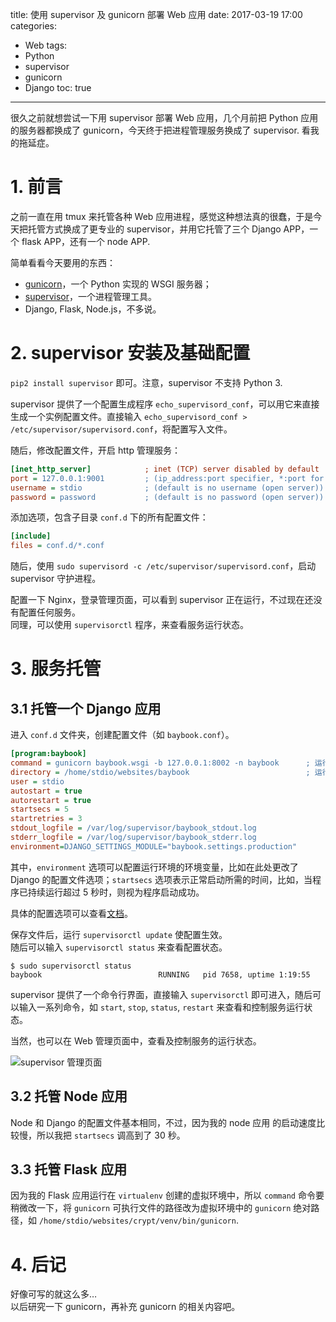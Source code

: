 title: 使用 supervisor 及 gunicorn 部署 Web 应用
date: 2017-03-19 17:00
categories:
- Web
tags:
- Python
- supervisor
- gunicorn
- Django
toc: true

---

很久之前就想尝试一下用 supervisor 部署 Web 应用，几个月前把 Python 应用的服务器都换成了 gunicorn，今天终于把进程管理服务换成了 supervisor. 看我的拖延症。

<!-- more -->

# 1. 前言
之前一直在用 tmux 来托管各种 Web 应用进程，感觉这种想法真的很蠢，于是今天把托管方式换成了更专业的 supervisor，并用它托管了三个 Django APP，一个 flask APP，还有一个 node APP.

简单看看今天要用的东西：
* [gunicorn](http://gunicorn.org)，一个 Python 实现的 WSGI 服务器；
* [supervisor](http://supervisord.org/)，一个进程管理工具。
* Django, Flask, Node.js，不多说。

# 2. supervisor 安装及基础配置
`pip2 install supervisor` 即可。注意，supervisor 不支持 Python 3.

supervisor 提供了一个配置生成程序 `echo_supervisord_conf`，可以用它来直接生成一个实例配置文件。直接输入 `echo_supervisord_conf > /etc/supervisor/supervisord.conf`，将配置写入文件。

随后，修改配置文件，开启 http 管理服务：
```ini
[inet_http_server]            ; inet (TCP) server disabled by default
port = 127.0.0.1:9001         ; (ip_address:port specifier, *:port for all iface)
username = stdio              ; (default is no username (open server))
password = password           ; (default is no password (open server))
```

添加选项，包含子目录 `conf.d` 下的所有配置文件：
```ini
[include]
files = conf.d/*.conf
```

随后，使用 `sudo supervisord -c /etc/supervisor/supervisord.conf`，启动 supervisor 守护进程。

配置一下 Nginx，登录管理页面，可以看到 supervisor 正在运行，不过现在还没有配置任何服务。  
同理，可以使用 `supervisorctl` 程序，来查看服务运行状态。

# 3. 服务托管
## 3.1 托管一个 Django 应用
进入 `conf.d` 文件夹，创建配置文件（如 `baybook.conf`）。

```ini
[program:baybook]
command = gunicorn baybook.wsgi -b 127.0.0.1:8002 -n baybook      ; 运行命令
directory = /home/stdio/websites/baybook                          ; 运行路径
user = stdio
autostart = true
autorestart = true
startsecs = 5
startretries = 3
stdout_logfile = /var/log/supervisor/baybook_stdout.log
stderr_logfile = /var/log/supervisor/baybook_stderr.log
environment=DJANGO_SETTINGS_MODULE="baybook.settings.production"
```

其中，`environment` 选项可以配置运行环境的环境变量，比如在此处更改了 Django 的配置文件选项；`startsecs` 选项表示正常启动所需的时间，比如，当程序已持续运行超过 5 秒时，则视为程序启动成功。

具体的配置选项可以查看[文档](http://supervisord.org/configuration.html)。

保存文件后，运行 `supervisorctl update` 使配置生效。  
随后可以输入 `supervisorctl status` 来查看配置状态。

```shell
$ sudo supervisorctl status
baybook                          RUNNING   pid 7658, uptime 1:19:55
```

supervisor 提供了一个命令行界面，直接输入 `supervisorctl` 即可进入，随后可以输入一系列命令，如 `start`, `stop`, `status`, `restart` 来查看和控制服务运行状态。

当然，也可以在 Web 管理页面中，查看及控制服务的运行状态。

![supervisor 管理页面](/pics/supervisor-status.png)

## 3.2 托管 Node 应用
Node 和 Django 的配置文件基本相同，不过，因为我的 node 应用 的启动速度比较慢，所以我把 `startsecs` 调高到了 30 秒。

## 3.3 托管 Flask 应用
因为我的 Flask 应用运行在 `virtualenv` 创建的虚拟环境中，所以 `command` 命令要稍微改一下，将 `gunicorn` 可执行文件的路径改为虚拟环境中的 `gunicorn` 绝对路径，如 `/home/stdio/websites/crypt/venv/bin/gunicorn`.

# 4. 后记
好像可写的就这么多…  
以后研究一下 gunicorn，再补充 gunicorn 的相关内容吧。

